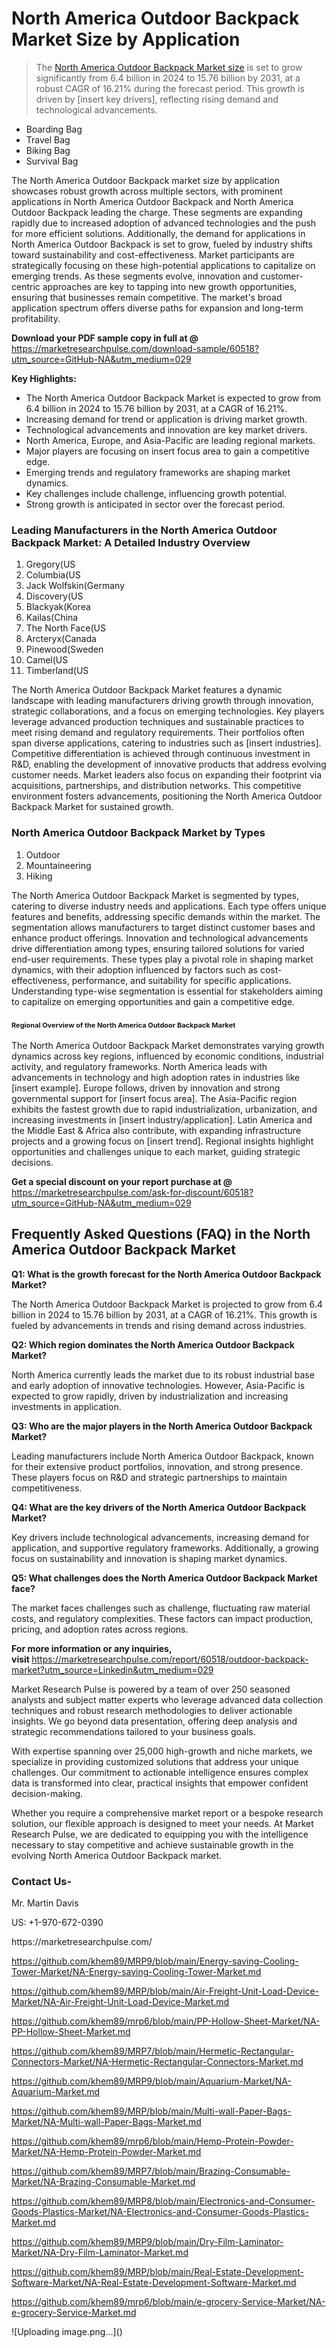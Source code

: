 <h1>North America Outdoor Backpack Market&nbsp;Size by Application</h1><blockquote><p>The <a href="https://marketresearchpulse.com/download-sample/60518?utm_source=GitHub-NA&amp;utm_medium=029">North America Outdoor Backpack Market size</a> is set to grow significantly from 6.4 billion in 2024 to 15.76 billion by 2031, at a robust CAGR of 16.21% during the forecast period. This growth is driven by [insert key drivers], reflecting rising demand and technological advancements.</p></blockquote><ul><li>Boarding Bag <li> Travel Bag <li> Biking Bag <li> Survival Bag</li></ul><p>The North America Outdoor Backpack market size by application showcases robust growth across multiple sectors, with prominent applications in North America Outdoor Backpack and North America Outdoor Backpack leading the charge. These segments are expanding rapidly due to increased adoption of advanced technologies and the push for more efficient solutions. Additionally, the demand for applications in North America Outdoor Backpack is set to grow, fueled by industry shifts toward sustainability and cost-effectiveness. Market participants are strategically focusing on these high-potential applications to capitalize on emerging trends. As these segments evolve, innovation and customer-centric approaches are key to tapping into new growth opportunities, ensuring that businesses remain competitive. The market's broad application spectrum offers diverse paths for expansion and long-term profitability.</p><p><strong>Download your PDF sample copy in full at @ </strong><a href="https://marketresearchpulse.com/download-sample/60518?utm_source=GitHub-NA&amp;utm_medium=029">https://marketresearchpulse.com/download-sample/60518?utm_source=GitHub-NA&amp;utm_medium=029</a></p><p><strong>Key Highlights: </strong></p><ul><li>The North America Outdoor Backpack Market is expected to grow from 6.4 billion in 2024 to 15.76 billion by 2031, at a CAGR of 16.21%.</li><li>Increasing demand for trend or application is driving market growth.</li><li>Technological advancements and innovation are key market drivers.</li><li>North America, Europe, and Asia-Pacific are leading regional markets.</li><li>Major players are focusing on insert focus area to gain a competitive edge.</li><li>Emerging trends and regulatory frameworks are shaping market dynamics.</li><li>Key challenges include challenge, influencing growth potential.</li><li>Strong growth is anticipated in sector over the forecast period.</li></ul><h3>Leading Manufacturers in the North America Outdoor Backpack Market: A Detailed Industry Overview</h3><ol><li>Gregory(US </li><li>Columbia(US </li><li>Jack Wolfskin(Germany </li><li>Discovery(US </li><li>Blackyak(Korea </li><li>Kailas(China </li><li>The North Face(US </li><li>Arcteryx(Canada </li><li>Pinewood(Sweden </li><li>Camel(US </li><li>Timberland(US </li></ol><div class="flex max-w-full flex-col flex-grow"><div class="min-h-8 text-message flex w-full flex-col items-end gap-2 whitespace-normal break-words [.text-message+&amp;]:mt-5" dir="auto" data-message-author-role="assistant" data-message-id="fd8432e4-4910-450d-b182-61b7bfb0a01f" data-message-model-slug="gpt-4o"><div class="flex w-full flex-col gap-1 empty:hidden first:pt-[3px]"><div class="markdown prose w-full break-words dark:prose-invert light"><p>The North America Outdoor Backpack Market features a dynamic landscape with leading manufacturers driving growth through innovation, strategic collaborations, and a focus on emerging technologies. Key players leverage advanced production techniques and sustainable practices to meet rising demand and regulatory requirements. Their portfolios often span diverse applications, catering to industries such as [insert industries]. Competitive differentiation is achieved through continuous investment in R&amp;D, enabling the development of innovative products that address evolving customer needs. Market leaders also focus on expanding their footprint via acquisitions, partnerships, and distribution networks. This competitive environment fosters advancements, positioning the North America Outdoor Backpack Market for sustained growth.</p></div></div></div></div><h3>North America Outdoor Backpack Market by Types</h3><ol><li>Outdoor <li> Mountaineering <li> Hiking</li></ol><div class="flex max-w-full flex-col flex-grow"><div class="min-h-8 text-message flex w-full flex-col items-end gap-2 whitespace-normal break-words [.text-message+&amp;]:mt-5" dir="auto" data-message-author-role="assistant" data-message-id="084470be-0bb7-4664-bddf-5156b4f41249" data-message-model-slug="gpt-4o-mini"><div class="flex w-full flex-col gap-1 empty:hidden first:pt-[3px]"><div class="markdown prose w-full break-words dark:prose-invert light"><p>The North America Outdoor Backpack Market is segmented by types, catering to diverse industry needs and applications. Each type offers unique features and benefits, addressing specific demands within the market. The segmentation allows manufacturers to target distinct customer bases and enhance product offerings. Innovation and technological advancements drive differentiation among types, ensuring tailored solutions for varied end-user requirements. These types play a pivotal role in shaping market dynamics, with their adoption influenced by factors such as cost-effectiveness, performance, and suitability for specific applications. Understanding type-wise segmentation is essential for stakeholders aiming to capitalize on emerging opportunities and gain a competitive edge.</p></div></div></div></div><h3><span style="font-size: 11px;">Regional Overview of the North America Outdoor Backpack Market</span></h3><div class="flex max-w-full flex-col flex-grow"><div class="min-h-8 text-message flex w-full flex-col items-end gap-2 whitespace-normal break-words [.text-message+&amp;]:mt-5" dir="auto" data-message-author-role="assistant" data-message-id="e9038762-ce64-4e30-91c9-9bd413514231" data-message-model-slug="gpt-4o-mini"><div class="flex w-full flex-col gap-1 empty:hidden first:pt-[3px]"><div class="markdown prose w-full break-words dark:prose-invert light"><p>The North America Outdoor Backpack Market demonstrates varying growth dynamics across key regions, influenced by economic conditions, industrial activity, and regulatory frameworks. North America leads with advancements in technology and high adoption rates in industries like [insert example]. Europe follows, driven by innovation and strong governmental support for [insert focus area]. The Asia-Pacific region exhibits the fastest growth due to rapid industrialization, urbanization, and increasing investments in [insert industry/application]. Latin America and the Middle East &amp; Africa also contribute, with expanding infrastructure projects and a growing focus on [insert trend]. Regional insights highlight opportunities and challenges unique to each market, guiding strategic decisions.</p></div></div></div></div><p><strong>Get a special discount on your report purchase at @ </strong><a href="https://marketresearchpulse.com/ask-for-discount/60518?utm_source=GitHub-NA&amp;utm_medium=029">https://marketresearchpulse.com/ask-for-discount/60518?utm_source=GitHub-NA&amp;utm_medium=029</a></p><h2>Frequently Asked Questions (FAQ) in the North America Outdoor Backpack Market</h2><p><strong>Q1: What is the growth forecast for the North America Outdoor Backpack Market?</strong></p><p>The North America Outdoor Backpack Market is projected to grow from 6.4 billion in 2024 to 15.76 billion by 2031, at a CAGR of 16.21%. This growth is fueled by advancements in trends and rising demand across industries.</p><p><strong>Q2: Which region dominates the North America Outdoor Backpack Market?</strong></p><p>North America currently leads the market due to its robust industrial base and early adoption of innovative technologies. However, Asia-Pacific is expected to grow rapidly, driven by industrialization and increasing investments in application.</p><p><strong>Q3: Who are the major players in the North America Outdoor Backpack Market?</strong></p><p>Leading manufacturers include North America Outdoor Backpack, known for their extensive product portfolios, innovation, and strong presence. These players focus on R&amp;D and strategic partnerships to maintain competitiveness.</p><p><strong>Q4: What are the key drivers of the North America Outdoor Backpack Market?</strong></p><p>Key drivers include technological advancements, increasing demand for application, and supportive regulatory frameworks. Additionally, a growing focus on sustainability and innovation is shaping market dynamics.</p><p><strong>Q5: What challenges does the North America Outdoor Backpack Market face?</strong></p><p>The market faces challenges such as challenge, fluctuating raw material costs, and regulatory complexities. These factors can impact production, pricing, and adoption rates across regions.</p><p><strong>For more information or any inquiries, visit&nbsp;</strong><a href="https://marketresearchpulse.com/report/60518/outdoor-backpack-market?utm_source=Linkedin&utm_medium=029">https://marketresearchpulse.com/report/60518/outdoor-backpack-market?utm_source=Linkedin&utm_medium=029</a></p><p>Market Research Pulse is powered by a team of over 250 seasoned analysts and subject matter experts who leverage advanced data collection techniques and robust research methodologies to deliver actionable insights. We go beyond data presentation, offering deep analysis and strategic recommendations tailored to your business goals.</p><p>With expertise spanning over 25,000 high-growth and niche markets, we specialize in providing customized solutions that address your unique challenges. Our commitment to actionable intelligence ensures complex data is transformed into clear, practical insights that empower confident decision-making.</p><p>Whether you require a comprehensive market report or a bespoke research solution, our flexible approach is designed to meet your needs. At Market Research Pulse, we are dedicated to equipping you with the intelligence necessary to stay competitive and achieve sustainable growth in the evolving North America Outdoor Backpack market.</p><h3><strong>Contact Us-</strong></h3><p>Mr. Martin Davis</p><p>US: +1-970-672-0390</p><p>https://marketresearchpulse.com/</p><p><a href="https://github.com/khem89/MRP9/blob/main/Energy-saving-Cooling-Tower-Market/NA-Energy-saving-Cooling-Tower-Market.md">https://github.com/khem89/MRP9/blob/main/Energy-saving-Cooling-Tower-Market/NA-Energy-saving-Cooling-Tower-Market.md</a></p><p><a href="https://github.com/khem89/MRP/blob/main/Air-Freight-Unit-Load-Device-Market/NA-Air-Freight-Unit-Load-Device-Market.md">https://github.com/khem89/MRP/blob/main/Air-Freight-Unit-Load-Device-Market/NA-Air-Freight-Unit-Load-Device-Market.md</a></p><p><a href="https://github.com/khem89/mrp6/blob/main/PP-Hollow-Sheet-Market/NA-PP-Hollow-Sheet-Market.md">https://github.com/khem89/mrp6/blob/main/PP-Hollow-Sheet-Market/NA-PP-Hollow-Sheet-Market.md</a></p><p><a href="https://github.com/khem89/MRP7/blob/main/Hermetic-Rectangular-Connectors-Market/NA-Hermetic-Rectangular-Connectors-Market.md">https://github.com/khem89/MRP7/blob/main/Hermetic-Rectangular-Connectors-Market/NA-Hermetic-Rectangular-Connectors-Market.md</a></p><p><a href="https://github.com/khem89/MRP9/blob/main/Aquarium-Market/NA-Aquarium-Market.md">https://github.com/khem89/MRP9/blob/main/Aquarium-Market/NA-Aquarium-Market.md</a></p><p><a href="https://github.com/khem89/MRP/blob/main/Multi-wall-Paper-Bags-Market/NA-Multi-wall-Paper-Bags-Market.md">https://github.com/khem89/MRP/blob/main/Multi-wall-Paper-Bags-Market/NA-Multi-wall-Paper-Bags-Market.md</a></p><p><a href="https://github.com/khem89/mrp6/blob/main/Hemp-Protein-Powder-Market/NA-Hemp-Protein-Powder-Market.md">https://github.com/khem89/mrp6/blob/main/Hemp-Protein-Powder-Market/NA-Hemp-Protein-Powder-Market.md</a></p><p><a href="https://github.com/khem89/MRP7/blob/main/Brazing-Consumable-Market/NA-Brazing-Consumable-Market.md">https://github.com/khem89/MRP7/blob/main/Brazing-Consumable-Market/NA-Brazing-Consumable-Market.md</a></p><p><a href="https://github.com/khem89/MRP8/blob/main/Electronics-and-Consumer-Goods-Plastics-Market/NA-Electronics-and-Consumer-Goods-Plastics-Market.md">https://github.com/khem89/MRP8/blob/main/Electronics-and-Consumer-Goods-Plastics-Market/NA-Electronics-and-Consumer-Goods-Plastics-Market.md</a></p><p><a href="https://github.com/khem89/MRP9/blob/main/Dry-Film-Laminator-Market/NA-Dry-Film-Laminator-Market.md">https://github.com/khem89/MRP9/blob/main/Dry-Film-Laminator-Market/NA-Dry-Film-Laminator-Market.md</a></p><p><a href="https://github.com/khem89/MRP/blob/main/Real-Estate-Development-Software-Market/NA-Real-Estate-Development-Software-Market.md">https://github.com/khem89/MRP/blob/main/Real-Estate-Development-Software-Market/NA-Real-Estate-Development-Software-Market.md</a></p><p><a href="https://github.com/khem89/mrp6/blob/main/e-grocery-Service-Market/NA-e-grocery-Service-Market.md">https://github.com/khem89/mrp6/blob/main/e-grocery-Service-Market/NA-e-grocery-Service-Market.md</a></p>
![Uploading image.png…]()
